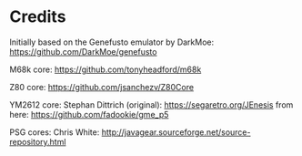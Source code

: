 # Credits

Initially based on the Genefusto emulator by DarkMoe:
https://github.com/DarkMoe/genefusto

M68k core:
https://github.com/tonyheadford/m68k

Z80 core:
https://github.com/jsanchezv/Z80Core

YM2612 core: 
Stephan Dittrich (original): https://segaretro.org/JEnesis
from here: https://github.com/fadookie/gme_p5
	
PSG cores:
Chris White: http://javagear.sourceforge.net/source-repository.html